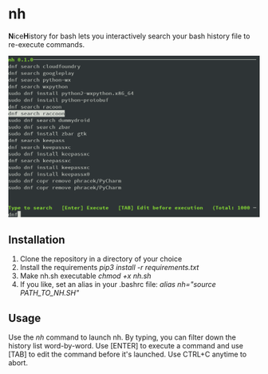# nh
**N**ice**H**istory for bash lets you interactively search your bash history file to re-execute commands.

![Screenshot](https://github.com/c1ko/nh/blob/master/README.png?raw=true)

## Installation
1. Clone the repository in a directory of your choice
1. Install the requirements *pip3 install -r requirements.txt*
1. Make nh.sh executable *chmod +x nh.sh*
1. If you like, set an alias in your .bashrc file: *alias nh="source PATH_TO_NH.SH"*

## Usage
Use the *nh* command to launch nh. By typing, you can filter down the history list word-by-word. Use [ENTER] to execute a command and use [TAB] to edit the command before it's launched. Use CTRL+C anytime to abort.
